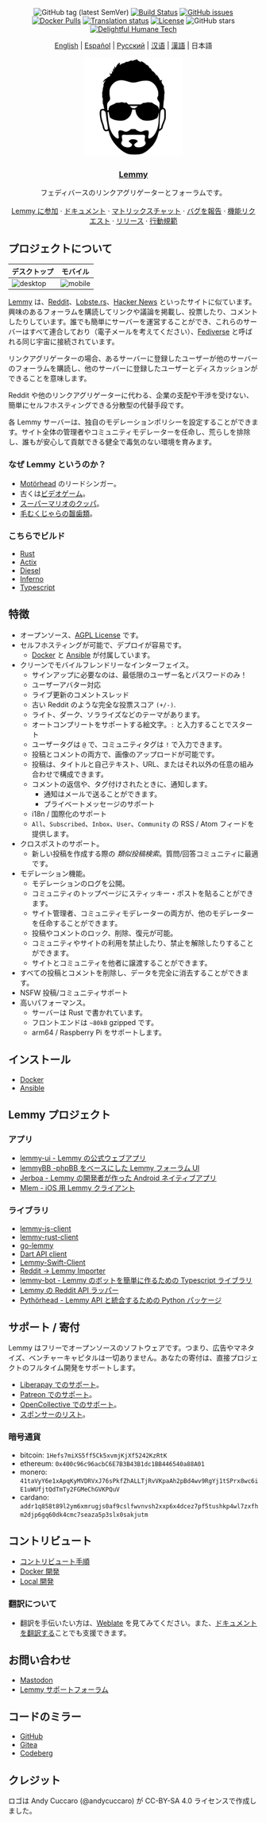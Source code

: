 <div align="center">

![GitHub tag (latest SemVer)](https://img.shields.io/github/tag/LemmyNet/lemmy.svg)
[![Build Status](https://woodpecker.join-lemmy.org/api/badges/LemmyNet/lemmy/status.svg)](https://woodpecker.join-lemmy.org/LemmyNet/lemmy)
[![GitHub issues](https://img.shields.io/github/issues-raw/LemmyNet/lemmy.svg)](https://github.com/LemmyNet/lemmy/issues)
[![Docker Pulls](https://img.shields.io/docker/pulls/dessalines/lemmy.svg)](https://cloud.docker.com/repository/docker/dessalines/lemmy/)
[![Translation status](http://weblate.join-lemmy.org/widgets/lemmy/-/lemmy/svg-badge.svg)](http://weblate.join-lemmy.org/engage/lemmy/)
[![License](https://img.shields.io/github/license/LemmyNet/lemmy.svg)](LICENSE)
![GitHub stars](https://img.shields.io/github/stars/LemmyNet/lemmy?style=social)
[![Delightful Humane Tech](https://codeberg.org/teaserbot-labs/delightful-humane-design/raw/branch/main/humane-tech-badge.svg)](https://codeberg.org/teaserbot-labs/delightful-humane-design)

</div>

<p align="center">
  <a href="../README.md">English</a> |
  <a href="README.ru.md">Español</a> |
  <a href="README.ru.md">Русский</a> |
  <a href="README.zh.hans.md">汉语</a> |
  <a href="README.zh.hant.md">漢語</a> |
  <span>日本語</span>
</p>

<p align="center">
  <a href="https://join-lemmy.org/" rel="noopener">
 <img width=200px height=200px src="https://raw.githubusercontent.com/LemmyNet/lemmy-ui/main/src/assets/icons/favicon.svg"></a>

 <h3 align="center"><a href="https://join-lemmy.org">Lemmy</a></h3>
  <p align="center">
    フェディバースのリンクアグリゲーターとフォーラムです。
    <br />
    <br />
    <a href="https://join-lemmy.org">Lemmy に参加</a>
    ·
    <a href="https://join-lemmy.org/docs/en/index.html">ドキュメント</a>
    ·
    <a href="https://matrix.to/#/#lemmy-space:matrix.org">マトリックスチャット</a>
    ·
    <a href="https://github.com/LemmyNet/lemmy/issues">バグを報告</a>
    ·
    <a href="https://github.com/LemmyNet/lemmy/issues">機能リクエスト</a>
    ·
    <a href="https://github.com/LemmyNet/lemmy/blob/main/RELEASES.md">リリース</a>
    ·
    <a href="https://join-lemmy.org/docs/en/code_of_conduct.html">行動規範</a>
  </p>
</p>

## プロジェクトについて

| デスクトップ                                                                                                    | モバイル                                                                                                      |
| ---------------------------------------------------------------------------------------------------------- | ----------------------------------------------------------------------------------------------------------- |
| ![desktop](https://raw.githubusercontent.com/LemmyNet/joinlemmy-site/main/src/assets/images/main_img.webp) | ![mobile](https://raw.githubusercontent.com/LemmyNet/joinlemmy-site/main/src/assets/images/mobile_pic.webp) |

[Lemmy](https://github.com/LemmyNet/lemmy) は、[Reddit](https://reddit.com)、[Lobste.rs](https://lobste.rs)、[Hacker News](https://news.ycombinator.com/) といったサイトに似ています。興味のあるフォーラムを購読してリンクや議論を掲載し、投票したり、コメントしたりしています。誰でも簡単にサーバーを運営することができ、これらのサーバーはすべて連合しており（電子メールを考えてください）、[Fediverse](https://en.wikipedia.org/wiki/Fediverse) と呼ばれる同じ宇宙に接続されています。

リンクアグリゲーターの場合、あるサーバーに登録したユーザーが他のサーバーのフォーラムを購読し、他のサーバーに登録したユーザーとディスカッションができることを意味します。

Reddit や他のリンクアグリゲーターに代わる、企業の支配や干渉を受けない、簡単にセルフホスティングできる分散型の代替手段です。

各 Lemmy サーバーは、独自のモデレーションポリシーを設定することができます。サイト全体の管理者やコミュニティモデレーターを任命し、荒らしを排除し、誰もが安心して貢献できる健全で毒気のない環境を育みます。

### なぜ Lemmy というのか？

- [Motörhead](https://invidio.us/watch?v=3mbvWn1EY6g) のリードシンガー。
- 古くは[ビデオゲーム](<https://en.wikipedia.org/wiki/Lemmings_(video_game)>)。
- [スーパーマリオのクッパ](https://www.mariowiki.com/Lemmy_Koopa)。
- [毛むくじゃらの齧歯類](http://sunchild.fpwc.org/lemming-the-little-giant-of-the-north/)。

### こちらでビルド

- [Rust](https://www.rust-lang.org)
- [Actix](https://actix.rs/)
- [Diesel](http://diesel.rs/)
- [Inferno](https://infernojs.org)
- [Typescript](https://www.typescriptlang.org/)

## 特徴

- オープンソース、[AGPL License](/LICENSE) です。
- セルフホスティングが可能で、デプロイが容易です。
  - [Docker](https://join-lemmy.org/docs/en/administration/install_docker.html) と [Ansible](https://join-lemmy.org/docs/en/administration/install_ansible.html) が付属しています。
- クリーンでモバイルフレンドリーなインターフェイス。
  - サインアップに必要なのは、最低限のユーザー名とパスワードのみ！
  - ユーザーアバター対応
  - ライブ更新のコメントスレッド
  - 古い Reddit のような完全な投票スコア `(+/-)`.
  - ライト、ダーク、ソラライズなどのテーマがあります。
  - オートコンプリートをサポートする絵文字。`:` と入力することでスタート
  - ユーザータグは `@` で、コミュニティタグは `!` で入力できます。
  - 投稿とコメントの両方で、画像のアップロードが可能です。
  - 投稿は、タイトルと自己テキスト、URL、またはそれ以外の任意の組み合わせで構成できます。
  - コメントの返信や、タグ付けされたときに、通知します。
    - 通知はメールで送ることができます。
    - プライベートメッセージのサポート
  - i18n / 国際化のサポート
  - `All`、`Subscribed`、`Inbox`、`User`、`Community` の RSS / Atom フィードを提供します。
- クロスポストのサポート。
  - 新しい投稿を作成する際の _類似投稿検索_。質問/回答コミュニティに最適です。
- モデレーション機能。
  - モデレーションのログを公開。
  - コミュニティのトップページにスティッキー・ポストを貼ることができます。
  - サイト管理者、コミュニティモデレーターの両方が、他のモデレーターを任命することができます。
  - 投稿やコメントのロック、削除、復元が可能。
  - コミュニティやサイトの利用を禁止したり、禁止を解除したりすることができます。
  - サイトとコミュニティを他者に譲渡することができます。
- すべての投稿とコメントを削除し、データを完全に消去することができます。
- NSFW 投稿/コミュニティサポート
- 高いパフォーマンス。
  - サーバーは Rust で書かれています。
  - フロントエンドは `~80kB` gzipped です。
  - arm64 / Raspberry Pi をサポートします。

## インストール

- [Docker](https://join-lemmy.org/docs/en/administration/install_docker.html)
- [Ansible](https://join-lemmy.org/docs/en/administration/install_ansible.html)

## Lemmy プロジェクト

### アプリ

- [lemmy-ui - Lemmy の公式ウェブアプリ](https://github.com/LemmyNet/lemmy-ui)
- [lemmyBB -phpBB をベースにした Lemmy フォーラム UI](https://github.com/LemmyNet/lemmyBB)
- [Jerboa - Lemmy の開発者が作った Android ネイティブアプリ](https://github.com/dessalines/jerboa)
- [Mlem - iOS 用 Lemmy クライアント](https://github.com/buresdv/Mlem)

### ライブラリ

- [lemmy-js-client](https://github.com/LemmyNet/lemmy-js-client)
- [lemmy-rust-client](https://github.com/LemmyNet/lemmy/tree/main/crates/api_common)
- [go-lemmy](https://gitea.arsenm.dev/Arsen6331/go-lemmy)
- [Dart API client](https://github.com/LemmurOrg/lemmy_api_client)
- [Lemmy-Swift-Client](https://github.com/rrainn/Lemmy-Swift-Client)
- [Reddit -> Lemmy Importer](https://github.com/rileynull/RedditLemmyImporter)
- [lemmy-bot - Lemmy のボットを簡単に作るための Typescript ライブラリ](https://github.com/SleeplessOne1917/lemmy-bot)
- [Lemmy の Reddit API ラッパー](https://github.com/derivator/tafkars)
- [Pythörhead - Lemmy API と統合するための Python パッケージ](https://pypi.org/project/pythorhead/)

## サポート / 寄付

Lemmy はフリーでオープンソースのソフトウェアです。つまり、広告やマネタイズ、ベンチャーキャピタルは一切ありません。あなたの寄付は、直接プロジェクトのフルタイム開発をサポートします。

- [Liberapay でのサポート](https://liberapay.com/Lemmy)。
- [Patreon でのサポート](https://www.patreon.com/dessalines)。
- [OpenCollective でのサポート](https://opencollective.com/lemmy)。
- [スポンサーのリスト](https://join-lemmy.org/donate)。

### 暗号通貨

- bitcoin: `1Hefs7miXS5ff5Ck5xvmjKjXf5242KzRtK`
- ethereum: `0x400c96c96acbC6E7B3B43B1dc1BB446540a88A01`
- monero: `41taVyY6e1xApqKyMVDRVxJ76sPkfZhALLTjRvVKpaAh2pBd4wv9RgYj1tSPrx8wc6iE1uWUfjtQdTmTy2FGMeChGVKPQuV`
- cardano: `addr1q858t89l2ym6xmrugjs0af9cslfwvnvsh2xxp6x4dcez7pf5tushkp4wl7zxfhm2djp6gq60dk4cmc7seaza5p3slx0sakjutm`

## コントリビュート

- [コントリビュート手順](https://join-lemmy.org/docs/en/contributors/01-overview.html)
- [Docker 開発](https://join-lemmy.org/docs/en/contributors/03-docker-development.html)
- [Local 開発](https://join-lemmy.org/docs/en/contributors/02-local-development.html)

### 翻訳について

- 翻訳を手伝いたい方は、[Weblate](https://weblate.join-lemmy.org/projects/lemmy/) を見てみてください。また、[ドキュメントを翻訳する](https://github.com/LemmyNet/lemmy-docs#adding-a-new-language)ことでも支援できます。

## お問い合わせ

- [Mastodon](https://mastodon.social/@LemmyDev)
- [Lemmy サポートフォーラム](https://lemmy.ml/c/lemmy_support)

## コードのミラー

- [GitHub](https://github.com/LemmyNet/lemmy)
- [Gitea](https://git.join-lemmy.org/LemmyNet/lemmy)
- [Codeberg](https://codeberg.org/LemmyNet/lemmy)

## クレジット

ロゴは Andy Cuccaro (@andycuccaro) が CC-BY-SA 4.0 ライセンスで作成しました。
